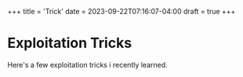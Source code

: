 +++
title = 'Trick'
date = 2023-09-22T07:16:07-04:00
draft = true
+++
# Exploitation Tricks
Here's a few exploitation tricks i recently learned.
